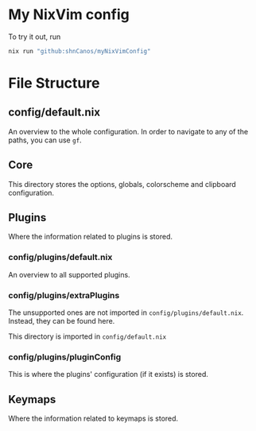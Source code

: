 # My NixVim config

To try it out, run

```sh
nix run "github:shnCanos/myNixVimConfig"
```

# File Structure

## config/default.nix

An overview to the whole configuration. In order to navigate to any of the paths, you can use `gf`.

## Core

This directory stores the options, globals, colorscheme and clipboard configuration.

## Plugins

Where the information related to plugins is stored.

### config/plugins/default.nix

An overview to all supported plugins.

### config/plugins/extraPlugins

The unsupported ones are not imported in `config/plugins/default.nix`. Instead, they can be found here.

This directory is imported in `config/default.nix`

### config/plugins/pluginConfig

This is where the plugins' configuration (if it exists) is stored.

## Keymaps

Where the information related to keymaps is stored.
